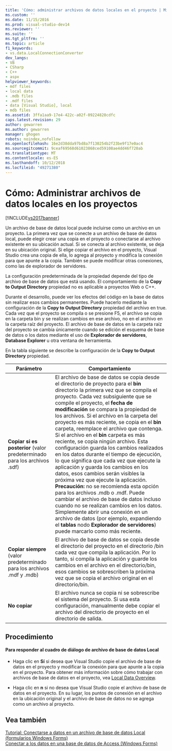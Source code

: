 ```yaml
---
title: 'Cómo: administrar archivos de datos locales en el proyecto | Microsoft Docs'
ms.custom: ''
ms.date: 11/15/2016
ms.prod: visual-studio-dev14
ms.reviewer: ''
ms.suite: ''
ms.tgt_pltfrm: ''
ms.topic: article
f1_keywords:
- vs.data.LocalConnectionConverter
dev_langs:
- VB
- CSharp
- C++
- aspx
helpviewer_keywords:
- mdf files
- local data
- .mdb files
- .mdf files
- data [Visual Studio], local
- mdb files
ms.assetid: 3ffa1aa9-17e4-422c-a02f-09224828cdfc
caps.latest.revision: 29
author: gewarren
ms.author: gewarren
manager: ghogen
robots: noindex,nofollow
ms.openlocfilehash: 16e2d38dda97bd8a7f130254b2f23be9f17e0ac4
ms.sourcegitcommit: 9ceaf69568d61023868ced59108ae4dd46f720ab
ms.translationtype: MT
ms.contentlocale: es-ES
ms.lasthandoff: 10/12/2018
ms.locfileid: "49271380"
---
```

# <a name="how-to-manage-local-data-files-in-your-project"></a>Cómo: Administrar archivos de datos locales en los proyectos
[!INCLUDE[vs2017banner](../includes/vs2017banner.md)]

Un archivo de base de datos local puede incluirse como un archivo en un proyecto. La primera vez que se conecte a un archivo de base de datos local, puede elegir crear una copia en el proyecto o conectarse al archivo existente en su ubicación actual. Si se conecta al archivo existente, se deja en su ubicación original. Si elige copiar el archivo en el proyecto, Visual Studio crea una copia de ella, lo agrega al proyecto y modifica la conexión para que apunte a la copia. También se puede modificar otras conexiones, como las de explorador de servidores.  
  
 La configuración predeterminada de la propiedad depende del tipo de archivo de base de datos que está usando. El comportamiento de la **Copy to Output Directory** propiedad no es aplicable a proyectos Web o C++.  
  
 Durante el desarrollo, puede ver los efectos del código en la base de datos sin realizar esos cambios permanentes. Puede hacerlo mediante la configuración de la **Copy to Output Directory** propiedad del archivo en true. Cada vez que el proyecto se compila o se presione F5, el archivo se copia en la carpeta bin y se realizan cambios en ese archivo, no en el archivo en la carpeta raíz del proyecto. El archivo de base de datos en la carpeta raíz del proyecto se cambia únicamente cuando se edición el esquema de base de datos o los datos mediante el uso de **Explorador de servidores**, **Database Explorer** u otra ventana de herramienta.  
  
 En la tabla siguiente se describe la configuración de la **Copy to Output Directory** propiedad.  
  
|Parámetro|Comportamiento|  
|-------------|--------------|  
|**Copiar si es posterior** (valor predeterminado para los archivos .sdf)|El archivo de base de datos se copia desde el directorio de proyecto para el **bin** directorio la primera vez que se compila el proyecto. Cada vez subsiguiente que se compile el proyecto, el **fecha de modificación** se compara la propiedad de los archivos. Si el archivo en la carpeta del proyecto es más reciente, se copia en el **bin** carpeta, reemplace el archivo que contenga. Si el archivo en el **bin** carpeta es más reciente, se copia ningún archivo. Esta configuración guarda los cambios realizados en los datos durante el tiempo de ejecución, lo que significa que cada vez que ejecute la aplicación y guarda los cambios en los datos, esos cambios serán visibles la próxima vez que ejecute la aplicación. **Precaución:** no se recomienda esta opción para los archivos .mdb o .mdf. Puede cambiar el archivo de base de datos incluso cuando no se realizan cambios en los datos. Simplemente abrir una conexión en un archivo de datos (por ejemplo, expandiendo el **tablas** nodo **Explorador de servidores**) puede marcarlo como más reciente.|  
|**Copiar siempre** (valor predeterminado para los archivos .mdf y .mdb)|El archivo de base de datos se copia desde el directorio del proyecto en el directorio /bin cada vez que compila la aplicación. Por lo tanto, si compila la aplicación y guarde los cambios en el archivo en el directorio/bin, esos cambios se sobrescriben la próxima vez que se copia el archivo original en el directorio/bin.|  
|**No copiar**|El archivo nunca se copia ni se sobrescribe el sistema del proyecto. Si usa esta configuración, manualmente debe copiar el archivo del directorio de proyecto en el directorio de salida.|  
  
## <a name="procedure"></a>Procedimiento  
  
#### <a name="to-respond-to-the-local-database-file-dialog-box"></a>Para responder al cuadro de diálogo de archivo de base de datos Local  
  
-   Haga clic en **Sí** si desea que Visual Studio copie el archivo de base de datos en el proyecto y modificar la conexión para que apunte a la copia en el proyecto. Para obtener más información sobre cómo trabajar con archivos de base de datos en el proyecto, vea [Local Data Overview](../data-tools/local-data-overview.md).  
  
-   Haga clic en **n** si no desea que Visual Studio copie el archivo de base de datos en el proyecto. En su lugar, los puntos de conexión en el archivo en la ubicación original y el archivo de base de datos no se agrega como un archivo al proyecto.  
  
## <a name="see-also"></a>Vea también  
 [Tutorial: Conectarse a datos en un archivo de base de datos Local (formularios Windows Forms)](../data-tools/walkthrough-connecting-to-data-in-a-local-database-file-windows-forms.md)   
 [Conectar a los datos en una base de datos de Access (Windows Forms)](../data-tools/connect-to-data-in-an-access-database-windows-forms.md)